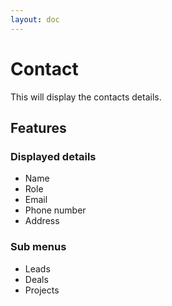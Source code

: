 ```yaml
---
layout: doc
---
```


# Contact

This will display the contacts details.

## Features

### Displayed details

- Name
- Role
- Email
- Phone number
- Address

### Sub menus

 - Leads
 - Deals
 - Projects